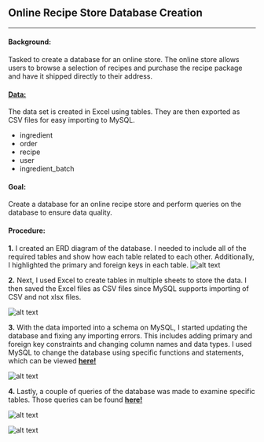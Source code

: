 ## Online Recipe Store Database Creation
---
#### Background:
Tasked to create a database for an online store. The online store allows users to browse a selection of recipes and purchase the recipe package and have it shipped directly to their address.

#### [**Data:**](https://github.com/GabrylReyes/Gabryl-Reyes-Projects/tree/main/SQL%20Project%20(Online%20Recipe%20Store)/csv)
The data set is created in Excel using tables. They are then exported as CSV files for easy importing to MySQL.
- ingredient
- order
- recipe
- user
- ingredient_batch

#### **Goal:** 
Create a database for an online recipe store and perform queries on the database to ensure data quality.

#### **Procedure:**
**1.** I created an ERD diagram of the database. I needed to include all of the required tables and show how each table related to each other. Additionally, I highlighted the primary and foreign keys in each table. 
![alt text](https://github.com/GabrylReyes/Gabryl-Reyes-Projects/blob/main/SQL%20Project%20(Online%20Recipe%20Store)/images/ERD_Final.jpeg?raw=true)

**2.** Next, I used Excel to create tables in multiple sheets to store the data. I then saved the Excel files as CSV files since MySQL supports importing of CSV and not xlsx files.

![alt text](https://github.com/GabrylReyes/Gabryl-Reyes-Projects/blob/main/SQL%20Project%20(Online%20Recipe%20Store)/images/ExcelExample.jpg?raw=true)

**3.** With the data imported into a schema on MySQL, I started updating the database and fixing any importing errors. This includes adding primary and foreign key constraints and changing column names and data types. I used MySQL to change the database using specific functions and statements, which can be viewed [**here!**](https://github.com/GabrylReyes/Gabryl-Reyes-Projects/blob/main/SQL%20Project%20(Online%20Recipe%20Store)/DB%20Management.sql)

![alt text](https://github.com/GabrylReyes/Gabryl-Reyes-Projects/blob/main/SQL%20Project%20(Online%20Recipe%20Store)/images/DBManagementExample.jpg?raw=true)

**4.** Lastly, a couple of queries of the database was made to examine specific tables. Those queries can be found [**here!**](https://github.com/GabrylReyes/Gabryl-Reyes-Projects/blob/main/SQL%20Project%20(Online%20Recipe%20Store)/Queries.sql)

![alt text](https://github.com/GabrylReyes/Gabryl-Reyes-Projects/blob/main/SQL%20Project%20(Online%20Recipe%20Store)/images/QueryExample.jpg?raw=true)

![alt text](https://github.com/GabrylReyes/Gabryl-Reyes-Projects/blob/main/SQL%20Project%20(Online%20Recipe%20Store)/images/Query3.jpg?raw=true)
